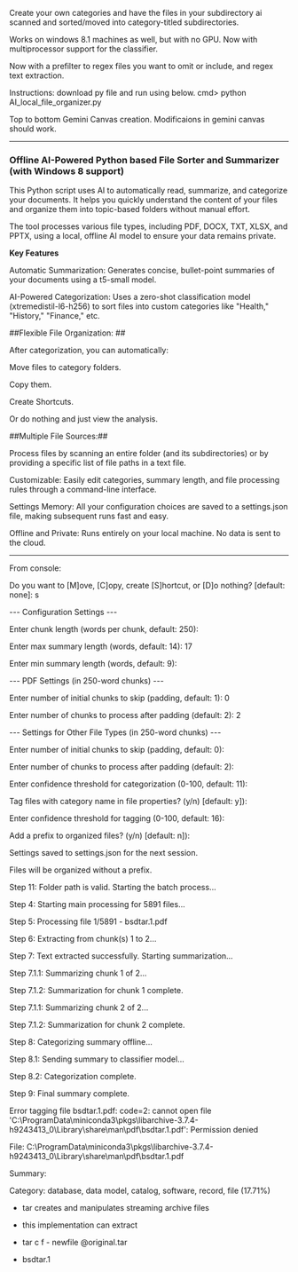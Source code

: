 Create your own categories and have the files in your subdirectory ai scanned and sorted/moved into category-titled subdirectories.  

Works on windows 8.1 machines as well, but with no GPU. Now with multiprocessor support for the classifier.

Now with a prefilter to regex files you want to omit or include, and regex text extraction. 

Instructions: download py file and run using below.
cmd> python AI_local_file_organizer.py

Top to bottom Gemini Canvas creation.  Modificaions in gemini canvas should work.

-----------------------------------------------------------------------------------

### Offline AI-Powered Python based File Sorter and Summarizer (with Windows 8 support)

This Python script uses AI to automatically read, summarize, and categorize your documents. It helps you quickly understand the content of your files and organize them into topic-based folders without manual effort.

The tool processes various file types, including PDF, DOCX, TXT, XLSX, and PPTX, using a local, offline AI model to ensure your data remains private.


**Key Features**

Automatic Summarization: Generates concise, bullet-point summaries of your documents using a t5-small model.

AI-Powered Categorization: Uses a zero-shot classification model (xtremedistil-l6-h256) to sort files into custom categories like "Health," "History," "Finance," etc.


##Flexible File Organization: ##

After categorization, you can automatically:

Move files to category folders.

Copy them.

Create Shortcuts.

Or do nothing and just view the analysis.


##Multiple File Sources:##

Process files by scanning an entire folder (and its subdirectories) or by providing a specific list of file paths in a text file.

Customizable: Easily edit categories, summary length, and file processing rules through a command-line interface.

Settings Memory: All your configuration choices are saved to a settings.json file, making subsequent runs fast and easy.

Offline and Private: Runs entirely on your local machine. No data is sent to the cloud.

------------------------------------------------------------

From console:

Do you want to [M]ove, [C]opy, create [S]hortcut, or [D]o nothing? [default: none]: s

--- Configuration Settings ---

Enter chunk length (words per chunk, default: 250):

Enter max summary length (words, default: 14): 17

Enter min summary length (words, default: 9):


--- PDF Settings (in 250-word chunks) ---

Enter number of initial chunks to skip (padding, default: 1): 0

Enter number of chunks to process after padding (default: 2): 2


--- Settings for Other File Types (in 250-word chunks) ---

Enter number of initial chunks to skip (padding, default: 0):

Enter number of chunks to process after padding (default: 2):

Enter confidence threshold for categorization (0-100, default: 11):

Tag files with category name in file properties? (y/n) [default: y]):

Enter confidence threshold for tagging (0-100, default: 16):

Add a prefix to organized files? (y/n) [default: n]):

Settings saved to settings.json for the next session.

Files will be organized without a prefix.

Step 11: Folder path is valid. Starting the batch process...

Step 4: Starting main processing for 5891 files...

Step 5: Processing file 1/5891 - bsdtar.1.pdf

Step 6: Extracting from chunk(s) 1 to 2...

Step 7: Text extracted successfully. Starting summarization...

Step 7.1.1: Summarizing chunk 1 of 2...

Step 7.1.2: Summarization for chunk 1 complete.

Step 7.1.1: Summarizing chunk 2 of 2...

Step 7.1.2: Summarization for chunk 2 complete.

Step 8: Categorizing summary offline...

Step 8.1: Sending summary to classifier model...

Step 8.2: Categorization complete.

Step 9: Final summary complete.

Error tagging file bsdtar.1.pdf: code=2: cannot open file 'C:\ProgramData\miniconda3\pkgs\libarchive-3.7.4-h9243413_0\Library\share\man\pdf\bsdtar.1.pdf': Permission denied

File: C:\ProgramData\miniconda3\pkgs\libarchive-3.7.4-h9243413_0\Library\share\man\pdf\bsdtar.1.pdf

Summary:

Category: database, data model, catalog, software, record, file (17.71%)

- tar creates and manipulates streaming archive files

- this implementation can extract

- tar c f - newfile @original.tar

- bsdtar.1
